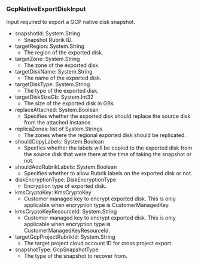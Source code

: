 ### GcpNativeExportDiskInput
Input required to export a GCP native disk snapshot.

- snapshotId: System.String
  - Snapshot Rubrik ID.
- targetRegion: System.String
  - The region of the exported disk.
- targetZone: System.String
  - The zone of the exported disk.
- targetDiskName: System.String
  - The name of the exported disk.
- targetDiskType: System.String
  - The type of the exported disk.
- targetDiskSizeGb: System.Int32
  - The size of the exported disk in GBs.
- replaceAttached: System.Boolean
  - Specifies whether the exported disk should replace the source disk from the attached instance.
- replicaZones: list of System.Strings
  - The zones where the regional exported disk should be replicated.
- shouldCopyLabels: System.Boolean
  - Specfies whether the labels will be copied to the exported disk from the source disk that were there at the time of taking the snapshot or not.
- shouldAddRubrikLabels: System.Boolean
  - Specifies whether to allow Rubrik labels on the exported disk or not.
- diskEncryptionType: DiskEncryptionType
  - Encryption type of exported disk.
- kmsCryptoKey: KmsCryptoKey
  - Customer managed key to encrypt exported disk. This is only applicable when encryption type is CustomerManagedKey.
- kmsCryptoKeyResourceId: System.String
  - Customer managed key to encrypt exported disk. This is only applicable when encryption type is CustomerManagedKeyResourceId.
- targetGcpProjectRubrikId: System.String
  - The target project cloud account ID for cross project export.
- snapshotType: GcpSnapshotType
  - The type of the snapshot to recover from.
